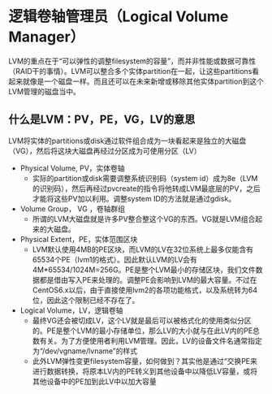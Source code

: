 # 逻辑卷轴管理员（Logical Volume Manager）
LVM的重点在于“可以弹性的调整filesystem的容量”，而并非性能或数据可靠性（RAID干的事情）。LVM可以整合多个实体partition在一起，让这些partitions看起来就像是一个磁盘一样。而且还可以在未来新增或移除其他实体partition到这个LVM管理的磁盘当中。

什么是LVM：PV，PE，VG，LV的意思
---
LVM将实体的partitions或disk通过软件组合成为一块看起来是独立的大磁盘（VG），然后将这块大磁盘再经过分区成为可使用分区（LV）

- Physical Volume, PV，实体卷轴  
    - 实际的partition或disk需要调整系统识别码（system id）成为8e（LVM的识别码），然后再经过pvcreate的指令将他转成LVM最底层的PV，之后才能将这些PV加以利用。调整system ID的方法就是通过gdisk。
- Volume Group， VG ，卷轴群组
    - 所谓的LVM大磁盘就是许多PV整合整这个VG的东西。VG就是LVM组合起来的大磁盘。
- Physical Extent，PE，实体范围区块
    - LVM默认使用4MB的PE区块，而LVM的LV在32位系统上最多仅能含有65534个PE（lvm1的格式）。因此默认LVM的LV会有4M\*65534/1024M=256G。PE是整个LVM最小的存储区块，我们文件数据都是借由写入PE来处理的。调整PE会影响到LVM的最大容量。不过在CentOS6.x以后，由于直接使用lvm2的各项功能格式，以及系统转为64位，因此这个限制已经不存在了。
- Logical Volume，LV，逻辑卷轴
    - 最终VG还会被切成LV，这个LV就是最后可以被格式化的使用类似分区的。PE是整个LVM的最小存储单位，那么LV的大小就与在此LV内的PE总数有关。为了方便使用者利用LVM管理。因此，LV的设备文件名通常指定为“/dev/vgname/lvname”的样式
    - 此外LVM弹性变更filesystem容量，如何做到？其实他是通过“交换PE来进行数据转换，将原本LV内的PE转义到其他设备中以降低LV容量，或将其他设备中的PE加到此LV中以加大容量
